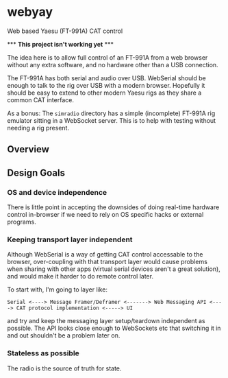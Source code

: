 # webyay
Web based Yaesu (FT-991A) CAT control

*** **This project isn't working yet** *** 


The idea here is to allow full control of an FT-991A from a web browser without any extra software, and no hardware other than a USB connection.

The FT-991A has both serial and audio over USB.  WebSerial should be enough to talk to the rig over USB with a modern browser.
Hopefully it should be easy to extend to other modern Yaesu rigs as they share a common CAT interface.

As a bonus: 
The `simradio` directory has a simple (incomplete) FT-991A rig emulator sitting in a WebSocket server.   This is to help with testing without needing a rig present.

## Overview


## Design Goals

### OS and device independence

There is little point in accepting the downsides of doing real-time hardware control in-browser if we need to rely on OS specific hacks or external programs.

### Keeping transport layer independent

Although WebSerial is a way of getting CAT control accessable to the browser, over-coupling with that transport layer would cause problems when sharing with other apps (virtual serial devices aren't a great solution), and would make it harder to do remote control later.

To start with, I'm going to layer like:

    Serial <----> Message Framer/Deframer <-------> Web Messaging API <----> CAT protocol implementation <-----> UI

and try and keep the messaging layer setup/teardown independent as possible.   The API looks close enough to WebSockets etc that switching it in and out shouldn't be a problem later on.

### Stateless as possible

The radio is the source of truth for state.
